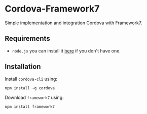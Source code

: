 # Cordova-Framework7
Simple implementation and integration Cordova with Framework7.
## Requirements
* `node.js` you can install it [here](https://nodejs.org/en/)  if you don't have one.
## Installation
Install `cordova-cli` using:

    npm install -g cordova
Download `framework7` using:

    npm install framework7
